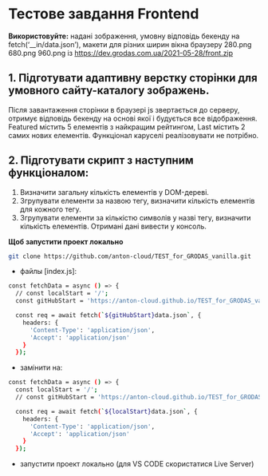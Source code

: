 # Тестове завдання Frontend


**Використовуйте:** 
	надані зображення, умовну відповідь бекенду на fetch(‘__in/data.json’), макети для різних ширин вікна браузеру 280.png 680.png 960.png із https://dev.grodas.com.ua/2021-05-28/front.zip 

##	1. Підготувати адаптивну верстку сторінки для умовного сайту-каталогу зображень. 
Після завантаження сторінки в браузері js звертається до серверу, отримує відповідь бекенду на основі якої і будується все відображення.
Featured містить 5 елементів з найкращим рейтингом, 
Last містить 2 самих нових елементів.
Функціонал каруселі реалізовувати не потрібно.

## 2. Підготувати скрипт з наступним функціоналом:
1. Визначити загальну кількість елементів у DOM-дереві.
2. Згрупувати елементи за назвою тегу, визначити кількість елементів для кожного тегу.
3. Згрупувати елементи за кількістю символів у назві тегу, визначити кількість елементів.
Отримані дані вивести у консоль.

**Щоб запустити проект локально**
```sh
git clone https://github.com/anton-cloud/TEST_for_GRODAS_vanilla.git
```
- файлы [index.js]:
```sh
const fetchData = async () => {
  // const localStart = '/';
  const gitHubStart = 'https://anton-cloud.github.io/TEST_for_GRODAS_vanilla/'

  const req = await fetch(`${gitHubStart}data.json`, {
    headers: {
      'Content-Type': 'application/json',
      'Accept': 'application/json'
    }
  });
```
- замінити на:
```sh
const fetchData = async () => {
  const localStart = '/';
  // const gitHubStart = 'https://anton-cloud.github.io/TEST_for_GRODAS_vanilla/'

  const req = await fetch(`${localStart}data.json`, {
    headers: {
      'Content-Type': 'application/json',
      'Accept': 'application/json'
    }
  });
```
- запустити проект локально (для VS CODE скористатися Live Server) 


